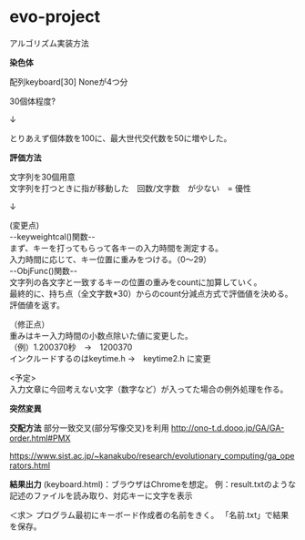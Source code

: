 # evo-project

アルゴリズム実装方法

**染色体**

配列keyboard[30] Noneが4つ分 

30個体程度?

↓

とりあえず個体数を100に、最大世代交代数を50に増やした。

**評価方法**

文字列を30個用意  
文字列を打つときに指が移動した　回数/文字数　が少ない　= 優性  

↓

(変更点)  
--keyweightcal()関数--  
まず、キーを打ってもらって各キーの入力時間を測定する。  
入力時間に応じて、キー位置に重みをつける。（0〜29）  
--ObjFunc()関数--  
文字列の各文字と一致するキーの位置の重みをcountに加算していく。  
最終的に、持ち点（全文字数*30）からのcount分減点方式で評価値を決める。  
評価値を返す。  


（修正点）  
重みはキー入力時間の小数点除いた値に変更した。  
（例）1.200370秒　→　1200370  
インクルードするのはkeytime.h →　keytime2.h に変更  

<予定>  
入力文章に今回考えない文字（数字など）が入ってた場合の例外処理を作る。  


**突然変異**





**交配方法**
部分一致交叉(部分写像交叉)を利用
http://ono-t.d.dooo.jp/GA/GA-order.html#PMX

https://www.sist.ac.jp/~kanakubo/research/evolutionary_computing/ga_operators.html


**結果出力**
(keyboard.html)：ブラウザはChromeを想定。
例：result.txtのような記述のファイルを読み取り、対応キーに文字を表示

＜求＞
プログラム最初にキーボード作成者の名前をきく。
「名前.txt」で結果を保存。
